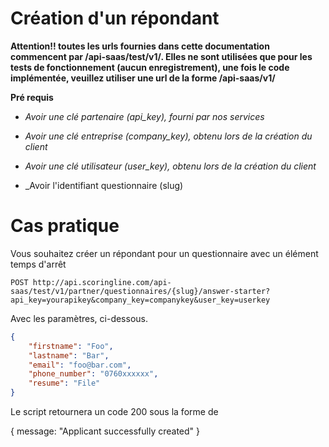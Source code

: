 Création d'un répondant
=====================================================================

**Attention!! toutes les urls fournies dans cette documentation commencent par /api-saas/test/v1/. Elles ne sont utilisées que pour les tests de fonctionnement (aucun enregistrement), une fois le code implémentée, veuillez utiliser une url de la forme /api-saas/v1/**

**Pré requis**

- _Avoir une clé partenaire (api\_key), fourni par nos services_

- _Avoir une clé entreprise (company\_key), obtenu lors de la création du client_

- _Avoir une clé utilisateur (user\_key), obtenu lors de la création du client_

- _Avoir l'identifiant questionnaire (slug)

# Cas pratique

Vous souhaitez créer un répondant pour un questionnaire avec un élément temps d'arrêt

```
POST http://api.scoringline.com/api-saas/test/v1/partner/questionnaires/{slug}/answer-starter?api_key=yourapikey&company_key=companykey&user_key=userkey
```

Avec les paramètres, ci-dessous.


```json
{
    "firstname": "Foo",
    "lastname": "Bar",
    "email": "foo@bar.com",
    "phone_number": "0760xxxxxx",
    "resume": "File"
}
```

Le script retournera un code 200 sous la forme de 

{
    message: "Applicant successfully created"
}

